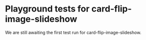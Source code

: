 # Playground tests for card-flip-image-slideshow
We are still awaiting the first test run for card-flip-image-slideshow.
